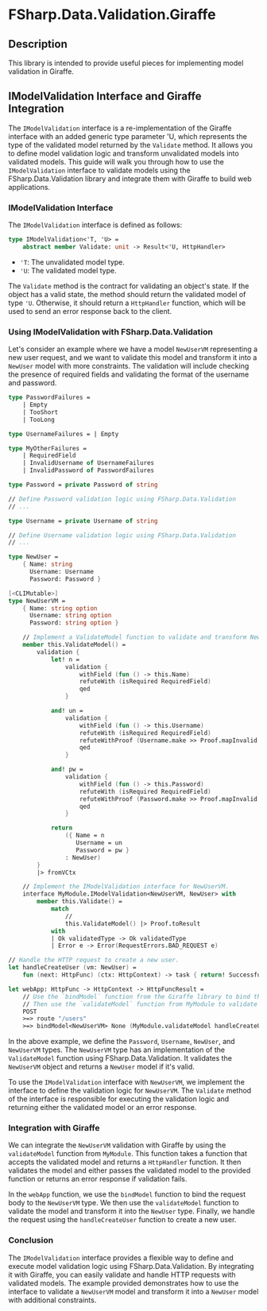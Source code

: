 # FSharp.Data.Validation.Giraffe

## Description

This library is intended to provide useful pieces for implementing model validation in Giraffe.

## IModelValidation Interface and Giraffe Integration

The `IModelValidation` interface is a re-implementation of the Giraffe interface with an added generic type parameter 'U, which represents the type of the validated model returned by the `Validate` method.
It allows you to define model validation logic and transform unvalidated models into validated models.
This guide will walk you through how to use the `IModelValidation` interface to validate models using the FSharp.Data.Validation library and integrate them with Giraffe to build web applications.

### IModelValidation Interface

The `IModelValidation` interface is defined as follows:

```fsharp
type IModelValidation<'T, 'U> =
    abstract member Validate: unit -> Result<'U, HttpHandler>
```

- `'T`: The unvalidated model type.
- `'U`: The validated model type.

The `Validate` method is the contract for validating an object's state.
If the object has a valid state, the method should return the validated model of type `'U`.
Otherwise, it should return a `HttpHandler` function, which will be used to send an error response back to the client.

### Using IModelValidation with FSharp.Data.Validation

Let's consider an example where we have a model `NewUserVM` representing a new user request, and we want to validate this model and transform it into a `NewUser` model with more constraints.
The validation will include checking the presence of required fields and validating the format of the username and password.

```fsharp
type PasswordFailures =
    | Empty
    | TooShort
    | TooLong

type UsernameFailures = | Empty

type MyOtherFailures =
    | RequiredField
    | InvalidUsername of UsernameFailures
    | InvalidPassword of PasswordFailures

type Password = private Password of string

// Define Password validation logic using FSharp.Data.Validation
// ...

type Username = private Username of string

// Define Username validation logic using FSharp.Data.Validation
// ...

type NewUser =
    { Name: string
      Username: Username
      Password: Password }

[<CLIMutable>]
type NewUserVM =
    { Name: string option
      Username: string option
      Password: string option }

    // Implement a ValidateModel function to validate and transform NewUserVM into NewUser.
    member this.ValidateModel() =
        validation {
            let! n =
                validation {
                    withField (fun () -> this.Name)
                    refuteWith (isRequired RequiredField)
                    qed
                }

            and! un =
                validation {
                    withField (fun () -> this.Username)
                    refuteWith (isRequired RequiredField)
                    refuteWithProof (Username.make >> Proof.mapInvalid InvalidUsername)
                    qed
                }

            and! pw =
                validation {
                    withField (fun () -> this.Password)
                    refuteWith (isRequired RequiredField)
                    refuteWithProof (Password.make >> Proof.mapInvalid InvalidPassword)
                    qed
                }

            return
                ({ Name = n
                   Username = un
                   Password = pw }
                : NewUser)
        }
        |> fromVCtx

    // Implement the IModelValidation interface for NewUserVM.
    interface MyModule.IModelValidation<NewUserVM, NewUser> with
        member this.Validate() =
            match
                //
                this.ValidateModel() |> Proof.toResult
            with
            | Ok validatedType -> Ok validatedType
            | Error e -> Error(RequestErrors.BAD_REQUEST e)

// Handle the HTTP request to create a new user.
let handleCreateUser (vm: NewUser) =
    fun (next: HttpFunc) (ctx: HttpContext) -> task { return! Successful.OK $"New user %s{vm.Name} created!" next ctx }

let webApp: HttpFunc -> HttpContext -> HttpFuncResult =
    // Use the `bindModel` function from the Giraffe library to bind the request body to the NewUserVM type.
    // Then use the `validateModel` function from MyModule to validate the model and transform it into the NewUser type.
    POST
    >=> route "/users"
    >=> bindModel<NewUserVM> None (MyModule.validateModel handleCreateUser)
```

In the above example, we define the `Password`, `Username`, `NewUser`, and `NewUserVM` types.
The `NewUserVM` type has an implementation of the `ValidateModel` function using FSharp.Data.Validation.
It validates the `NewUserVM` object and returns a `NewUser` model if it's valid.

To use the `IModelValidation` interface with `NewUserVM`, we implement the interface to define the validation logic for `NewUserVM`.
The `Validate` method of the interface is responsible for executing the validation logic and returning either the validated model or an error response.

### Integration with Giraffe

We can integrate the `NewUserVM` validation with Giraffe by using the `validateModel` function from `MyModule`.
This function takes a function that accepts the validated model and returns a `HttpHandler` function.
It then validates the model and either passes the validated model to the provided function or returns an error response if validation fails.

In the `webApp` function, we use the `bindModel` function to bind the request body to the `NewUserVM` type.
We then use the `validateModel` function to validate the model and transform it into the `NewUser` type.
Finally, we handle the request using the `handleCreateUser` function to create a new user.

### Conclusion

The `IModelValidation` interface provides a flexible way to define and execute model validation logic using FSharp.Data.Validation.
By integrating it with Giraffe, you can easily validate and handle HTTP requests with validated models.
The example provided demonstrates how to use the interface to validate a `NewUserVM` model and transform it into a `NewUser` model with additional constraints.
